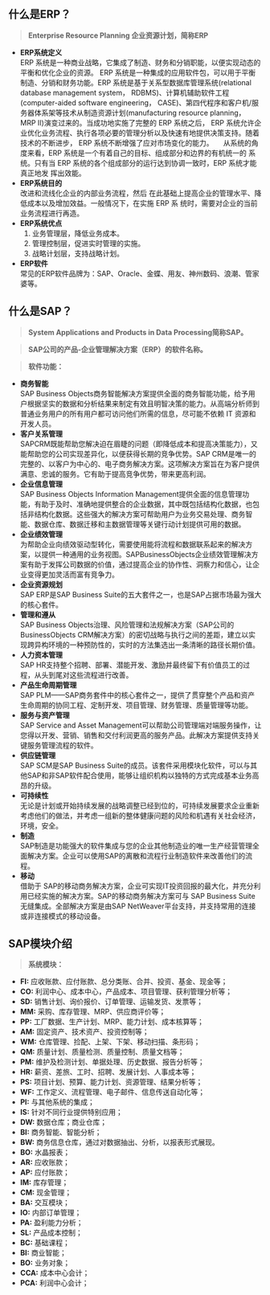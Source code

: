 ## 什么是ERP？
> **Enterprise Resource Planning 企业资源计划，简称ERP**

- **ERP系统定义<br>**
	ERP 系统是一种商业战略，它集成了制造、财务和分销职能，以便实现动态的平衡和优化企业的资源。 ERP 系统是一种集成的应用软件包，可以用于平衡制造、分销和财务功能。ERP 系统是基于关系型数据库管理系统(relational database management system， RDBMS)、计算机辅助软件工程(computer-aided software engineering， CASE)、第四代程序和客户机/服务器体系架等技术从制造资源计划(manufacturing resource planning， MRP II)演变过来的。当成功地实施了完整的 ERP 系统之后， ERP 系统允许企业优化业务流程、执行各项必要的管理分析以及快速有地提供决策支持。随着技术的不断进步， ERP 系统不断增强了应对市场变化的能力。
	    从系统的角度来看，ERP 系统是一个有着自己的目标、组成部分和边界的有机统一的 系统。只有当 ERP 系统的各个组成部分的运行达到协调一致时，ERP 系统才能真正地发 挥出效能。
- **ERP系统目的<br>**
	改进和流线化企业的内部业务流程，然后 在此基础上提高企业的管理水平、降低成本以及增加效益。一般情况下，在实施 ERP 系 统时，需要对企业的当前业务流程进行再造。
- **ERP系统优点<br>**
	1. 业务管理层，降低业务成本。<br>
	2. 管理控制层，促进实时管理的实施。<br>
	3. 战略计划层，支持战略计划。<br>
- **ERP软件<br>**
常见的ERP软件品牌为：SAP、Oracle、金蝶、用友、神州数码、浪潮、管家婆等。

<!-- ============================================================分割线=====================================================================-->

## 什么是SAP？
> **System Applications and Products in Data Processing简称SAP。**

> **SAP公司的产品-企业管理解决方案（ERP）的软件名称。**

> **软件功能：**
- **商务智能**<br>
	SAP Business Objects商务智能解决方案提供全面的商务智能功能，给予用户根据坚实的数据和分析结果来制定有效且明智决策的能力。从高端分析师到普通业务用户的所有用户都可访问他们所需的信息，尽可能不依赖 IT 资源和开发人员。
- **客户关系管理<br>**
	SAPCRM既能帮助您解决迫在眉睫的问题（即降低成本和提高决策能力），又能帮助您的公司实现差异化，以便获得长期的竞争优势。SAP CRM是唯一的完整的、以客户为中心的、电子商务解决方案。这项解决方案旨在为客户提供满意、忠诚的服务。它有助于提高竞争优势，带来更高利润。
- **企业信息管理<br>**
	SAP Business Objects Information Management提供全面的信息管理功能，有助于及时、准确地提供整合的企业数据，其中既包括结构化数据，也包括非结构化数据。这些强大的解决方案可帮助用户为业务交易处理、商务智能、数据仓库、数据迁移和主数据管理等关键行动计划提供可用的数据。
- **企业绩效管理<br>**
	为帮助企业向绩效驱动型转化，需要使用能将流程和数据联系起来的解决方案，以提供一种通用的业务视图。SAPBusinessObjects企业绩效管理解决方案有助于发挥公司数据的价值，通过提高企业的协作性、洞察力和信心，让企业变得更加灵活而富有竞争力。
- **企业资源规划<br>**
	SAP ERP是SAP Business Suite的五大套件之一，也是SAP占据市场最为强大的核心套件。
- **管理和遵从<br>**
	SAP Business Objects治理、风险管理和法规解决方案（SAP公司的BusinessObjects CRM解决方案）的密切战略与执行之间的差距，建立以实现跨异构环境的一种预防性的，实时的方法集选出一条清晰的路径长期价值。
- **人力资本管理<br>**
	SAP HR支持整个招聘、部署、潜能开发、激励并最终留下有价值员工的过程，从头到尾对这些流程进行改善。
- **产品生命周期管理<br>**
	SAP PLM——SAP商务套件中的核心套件之一，提供了贯穿整个产品和资产生命周期的协同工程、定制开发、项目管理、财务管理、质量管理等功能。
- **服务与资产管理<br>**
	SAP Service and Asset Management可以帮助公司管理端对端服务操作，让您得以开发、营销、销售和交付利润更高的服务产品。此解决方案提供支持关键服务管理流程的软件。
- **供应链管理<br>**
	SAP SCM是SAP Business Suite的成员。该套件采用模块化软件，可以与其他SAP和非SAP软件配合使用，能够让组织机构以独特的方式完成基本业务高昂的升级。
- **可持续性<br>**
	无论是计划或开始持续发展的战略调整已经到位的，可持续发展要求企业重新考虑他们的做法，并考虑一组新的整体健康问题的风险和机遇有关社会经济，环境，安全。
- **制造<br>**
	SAP制造是功能强大的软件集成与您的企业其他制造业的唯一生产经营管理全面解决方案。企业可以使用SAP的离散和流程行业制造软件来改善他们的流程。
- **移动<br>**
	借助于 SAP的移动商务解决方案，企业可实现IT投资回报的最大化，并充分利用已经实施的解决方案。SAP的移动商务解决方案可与 SAP Business Suite无缝集成。全部解决方案是由SAP NetWeaver平台支持，并支持常用的连接或非连接模式的移动设备。

<!-- ============================================================分割线=====================================================================-->

## SAP模块介绍
> **系统模块：**

- **FI:**
    应收账款、应付账款、总分类账、合并、投资、基金、现金等；
- **CO:** 
    利润中心、成本中心，产品成本、项目管理、获利管理分析等；
- **SD:** 
    销售计划、询价报价、订单管理、运输发货、发票等；
- **MM:** 
    采购、库存管理、MRP、供应商评价等；
- **PP:** 
    工厂数据、生产计划、MRP、能力计划、成本核算等；
- **AM:** 
    固定资产、技术资产、投资控制等；
- **WM:** 
    仓库管理、捡配、上架、下架、移动扫描、条形码；
- **QM:** 
    质量计划、质量检测、质量控制、质量文档等；
- **PM:** 
    维护及检测计划、单据处理、历史数据、报告分析等；
- **HR:** 
    薪资、差旅、工时、招聘、发展计划、人事成本等；
- **PS:** 
    项目计划、预算、能力计划、资源管理、结果分析等；
- **WF:** 
    工作定义、流程管理、电子邮件、信息传送自动化等；
- **PI:** 
    与其他系统的集成；
- **IS:** 
    针对不同行业提供特别应用；
- **DW:** 
    数据仓库；商业仓库；
- **BI:** 
	商务智能、智能分析；
- **BW:**
    商务信息仓库，通过对数据抽出、分析，以报表形式展现。
- **BO:**
    水晶报表；
- **AR:**
    应收账款；
- **AP:**
    应付账款；
- **IM:**
    库存管理；
- **CM:**
    现金管理；
- **BA:**
    交互模块；
- **IO:**
	内部订单管理；
- **PA:**
	盈利能力分析；
- **SL:**
	产品成本控制；
- **BC:**
	基础课程；
- **BI:**
	商业智能；
- **BO:**
	业务对象；
- **CCA:**
	成本中心会计；
- **PCA:**
	利润中心会计；